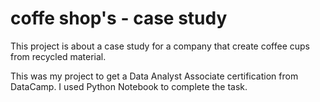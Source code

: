 # coffe shop's - case study
This project is about a case study for a company that create coffee cups from recycled material.

This was my project to get a Data Analyst Associate certification from DataCamp. I used Python Notebook to complete the task.
